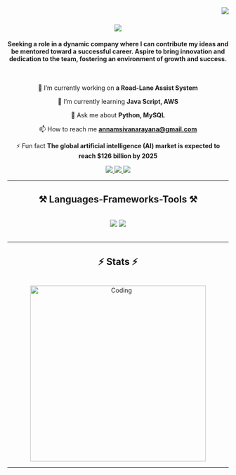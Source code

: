 <img align="right" src="https://visitor-badge.laobi.icu/badge?page_id=asivanarayana.visitor-badge&left_text=My%20Page%20Visitors"/>
<h1 align="center">
    <img src="https://readme-typing-svg.herokuapp.com/?font=Righteous&size=35&center=true&vCenter=true&width=500&height=70&duration=4000&lines=Hi+There!+👋;+I'm+SIVA+ANNAM!;" />
</h1>

<h4 align="center">Seeking a role in a dynamic company where I can contribute my ideas and be mentored toward a successful career. Aspire to bring innovation and dedication to the team, fostering an environment of growth and success.</h4>

<br/>

<div align="center">
 
🔭 I’m currently working on **a Road-Lane Assist System**
 
🌱 I’m currently learning **Java Script, AWS**

💬 Ask me about **Python, MySQL**

📫 How to reach me **annamsivanarayana@gmail.com**

⚡ Fun fact **The global artificial intelligence (AI) market is expected to reach $126 billion by 2025**

 </div>
 
<div align="center"> 
    <a href="https://www.hackerrank.com/profile/aa0288" target="_blank">
     <img src="https://img.shields.io/badge/-Hackerrank-2EC866?style=for-the-badge&logo=HackerRank&logoColor=white"/>
  </a>
  <a href="https://x.com/siva3355">
    <img src="https://img.shields.io/badge/X-000000?style=for-the-badge&logo=x&logoColor=white"/>
  </a>
  <a href="http://www.linkedin.com/in/siva-annam-ab2946188" target="_blank">
    <img src="https://img.shields.io/badge/LinkedIn-0077B5?style=for-the-badge&logo=linkedin&logoColor=white" target="_blank" />
  </a>
  
</div>

<hr/>

<h2 align="center">⚒️ Languages-Frameworks-Tools ⚒️</h2>
<br/>
<div align="center">
    <img src="https://skillicons.dev/icons?i=python,javascript,mongodb,c,java,mysql,react,bootstrap,html,css,vscode,github,git" />
    <img src="https://skillicons.dev/icons?i=nodejs" /><br>
</div>

<br/>
<hr/>
<h2 align="center">⚡ Stats ⚡</h2>
<br>
<div align=center>
<img align="center" alt="Coding" width="400" src="https://media4.giphy.com/media/v1.Y2lkPTc5MGI3NjExbXcybG9oc2EyczhnbjJweWg2NDhxbGpzMzR6NHJpNzE5aTBhYXFwbSZlcD12MV9pbnRlcm5hbF9naWZfYnlfaWQmY3Q9Zw/ETshwPczQpiSAuys41/giphy.webp">


<br/>
<hr/>
